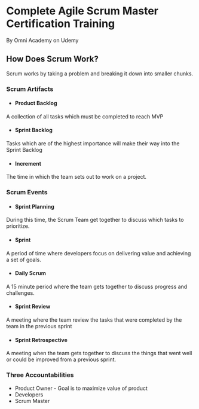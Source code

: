 # Complete Agile Scrum Master Certification Training
By Omni Academy on Udemy

## How Does Scrum Work?
Scrum works by taking a problem and breaking it down into smaller chunks.

### Scrum Artifacts
- #### Product Backlog
A collection of all tasks which must be completed to reach MVP
- #### Sprint Backlog
Tasks which are of the highest importance will make their way into the Sprint Backlog
- #### Increment
The time in which the team sets out to work on a project.

### Scrum Events
- #### Sprint Planning
During this time, the Scrum Team get together to discuss which tasks to prioritize.
- #### Sprint
A period of time where developers focus on delivering value and achieving a set of goals.
- #### Daily Scrum
A 15 minute period where the team gets together to discuss progress and challenges.
- #### Sprint Review
A meeting where the team review the tasks that were completed by the team in the previous sprint
- #### Sprint Retrospective
A meeting when the team gets together to discuss the things that went well or could be improved from a previous sprint.


### Three Accountabilities
- Product Owner - Goal is to maximize value of product
- Developers
- Scrum Master 
